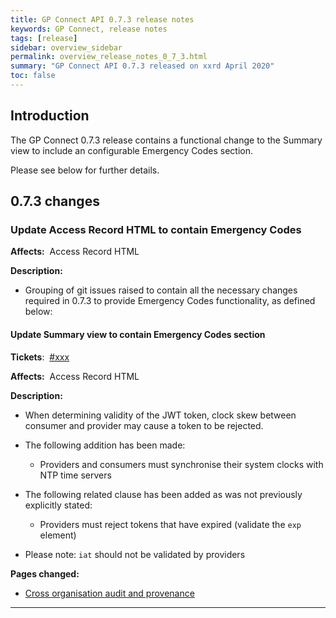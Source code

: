 ```yaml
---
title: GP Connect API 0.7.3 release notes
keywords: GP Connect, release notes
tags: [release]
sidebar: overview_sidebar
permalink: overview_release_notes_0_7_3.html
summary: "GP Connect API 0.7.3 released on xxrd April 2020"
toc: false
---
```



## Introduction ##

The GP Connect 0.7.3 release contains a functional change to the Summary view to include an configurable Emergency Codes section.

Please see below for further details.


## 0.7.3 changes ##

### Update Access Record HTML to contain Emergency Codes  ###

**Affects:**&nbsp; Access Record HTML

**Description:**

- Grouping of git issues raised to contain all the necessary changes required in 0.7.3 to provide Emergency Codes functionality, as defined below:


#### Update Summary view to contain Emergency Codes section ####

**Tickets**:&nbsp; [#xxx](https://github.com/nhsconnect/gpconnect/issues/xxx)

**Affects:**&nbsp; Access Record HTML

**Description:**

- When determining validity of the JWT token, clock skew between consumer and provider may cause a token to be rejected.

- The following addition has been made:

  - Providers and consumers must synchronise their system clocks with NTP time servers

- The following related clause has been added as was not previously explicitly stated:

  - Providers must reject tokens that have expired (validate the `exp` element)

- Please note: `iat` should not be validated by providers

**Pages changed:**

- [Cross organisation audit and provenance](integration_cross_organisation_audit_and_provenance.html#exp-expiry-claim)

---



